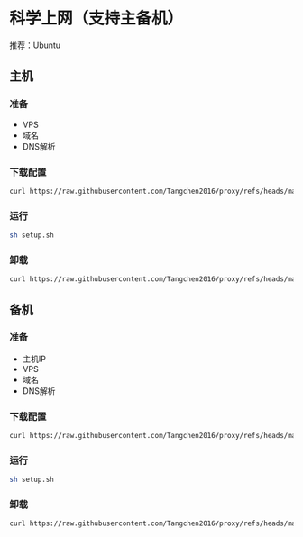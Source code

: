 # 科学上网（支持主备机）

推荐：Ubuntu


## 主机
### 准备
- VPS
- 域名
- DNS解析


### 下载配置

``` bash
curl https://raw.githubusercontent.com/Tangchen2016/proxy/refs/heads/main/install | bash
```

### 运行
```bash
sh setup.sh
```

### 卸载
```bash
curl https://raw.githubusercontent.com/Tangchen2016/proxy/refs/heads/main/uninstall | bash
```

## 备机
### 准备
- 主机IP
- VPS
- 域名
- DNS解析

### 下载配置

```bash
curl https://raw.githubusercontent.com/Tangchen2016/proxy/refs/heads/main/install_sub -s {ip} | bash
```

### 运行
```bash
sh setup.sh
```

### 卸载
```bash
curl https://raw.githubusercontent.com/Tangchen2016/proxy/refs/heads/main/uninstall_sub | bash
```